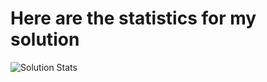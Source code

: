 # **Here are the statistics for my solution**
![Solution Stats](https://github.com/shashwatroy/Leetcode/blob/master/images/LongestSubstringWithoutRepeatingCharacters.png)
